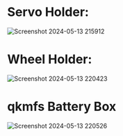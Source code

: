 # Servo Holder:

![Screenshot 2024-05-13 215912](https://github.com/Faisal-Shahbaz/Electrium-projects/assets/117088698/c1100ca4-f0a9-44e1-9076-86763a353b25)

# Wheel Holder:

![Screenshot 2024-05-13 220423](https://github.com/Faisal-Shahbaz/Electrium-projects/assets/117088698/8f586a1b-050a-4466-8275-40a4712b9ec4)

# qkmfs Battery Box

![Screenshot 2024-05-13 220526](https://github.com/Faisal-Shahbaz/Electrium-projects/assets/117088698/8f5be27a-7bec-49bd-b16f-7e77fb995d01)
